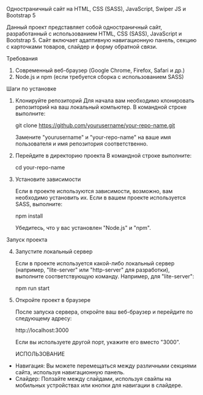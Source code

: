 Одностраничный сайт на HTML, CSS (SASS), JavaScript, Swiper JS и Bootstrap 5

Данный проект представляет собой одностраничный сайт, разработанный с использованием HTML, CSS (SASS), JavaScript и Bootstrap 5. Сайт включает адаптивную навигационную панель, секцию с карточками товаров, слайдер и форму обратной связи.

Требования
1) Современный веб-браузер (Google Chrome, Firefox, Safari и др.)
2) Node.js и npm (если требуется сборка с использованием SASS)

Шаги по установке
1. Клонируйте репозиторий
   Для начала вам необходимо клонировать репозиторий на ваш локальный компьютер. В командной строке выполните: 
   
   git clone https://github.com/yourusername/your-repo-name.git


   Замените "yourusername" и "your-repo-name" на ваше имя пользователя и имя репозитория соответственно.

2. Перейдите в директорию проекта
    В командной строке выполните:

    cd your-repo-name


3. Установите зависимости

   Если в проекте используются зависимости, возможно, вам необходимо установить их. Если в вашем проекте используется SASS, выполните:

   npm install

   Убедитесь, что у вас установлен "Node.js" и "npm".

Запуск проекта

4. Запустите локальный сервер

   Если в проекте используется какой-либо локальный сервер (например, "lite-server" или "http-server" для разработки), выполните соответствующую команду. Например, для "lite-server":

   npm run start
   

5. Откройте проект в браузере

   После запуска сервера, откройте ваш веб-браузер и перейдите по следующему адресу:

   http://localhost:3000
   
   Если вы используете другой порт, укажите его вместо "3000".

    ИСПОЛЬЗОВАНИЕ

- Навигация: Вы можете перемещаться между различными секциями сайта, используя навигационную панель.
- Слайдер: Ползайте между слайдами, используя свайпы на мобильных устройствах или кнопки для навигации в слайдере.
